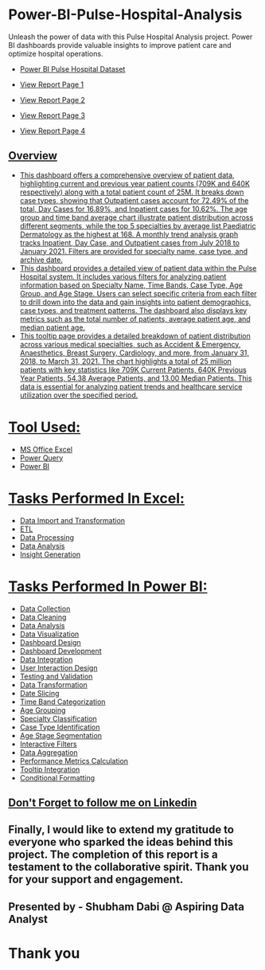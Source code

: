 # Power-BI-Pulse-Hospital-Analysis
Unleash the power of data with this Pulse Hospital Analysis project. Power BI dashboards provide valuable insights to improve patient care and optimize hospital operations.
- <a href= "https://github.com/shubhamdabi2024/Power-BI-Pulse-Hospital-Analysis/blob/main/PULSE%20Hospital%20Dashboard.pbix">Power BI Pulse Hospital Dataset</a>

- <a href= "https://github.com/shubhamdabi2024/Power-BI-Pulse-Hospital-Analysis/blob/main/Pulse%20Hospital%20Page%201.png">View Report Page 1</a>

- <a href= "https://github.com/shubhamdabi2024/Power-BI-Pulse-Hospital-Analysis/blob/main/Pulse%20Hospital%20Page%202.png">View Report Page 2</a>

- <a href= "https://github.com/shubhamdabi2024/Power-BI-Pulse-Hospital-Analysis/blob/main/Pulse%20Hospital%20Page%203.png">View Report Page 3

- <a href= "https://github.com/shubhamdabi2024/Power-BI-Pulse-Hospital-Analysis/blob/main/Pulse%20Hospital%20Page%204.png">View Report Page 4


## Overview
- This dashboard offers a comprehensive overview of patient data, highlighting current and previous year patient counts (709K and 640K respectively) along with a total patient count of 25M. It breaks down case types, showing that Outpatient cases account for 72.49% of the total, Day Cases for 16.89%, and Inpatient cases for 10.62%. The age group and time band average chart illustrate patient distribution across different segments, while the top 5 specialties by average list Paediatric Dermatology as the highest at 168. A monthly trend analysis graph tracks Inpatient, Day Case, and Outpatient cases from July 2018 to January 2021. Filters are provided for specialty name, case type, and archive date.
- This dashboard provides a detailed view of patient data within the Pulse Hospital system. It includes various filters for analyzing patient information based on Specialty Name, Time Bands, Case Type, Age Group, and Age Stage. Users can select specific criteria from each filter to drill down into the data and gain insights into patient demographics, case types, and treatment patterns. The dashboard also displays key metrics such as the total number of patients, average patient age, and median patient age.
- This tooltip page provides a detailed breakdown of patient distribution across various medical specialties, such as Accident & Emergency, Anaesthetics, Breast Surgery, Cardiology, and more, from January 31, 2018, to March 31, 2021. The chart highlights a total of 25 million patients with key statistics like 709K Current Patients, 640K Previous Year Patients, 54.38 Average Patients, and 13.00 Median Patients. This data is essential for analyzing patient trends and healthcare service utilization over the specified period.


# Tool Used:
- MS Office Excel
- Power Query
- Power BI

# Tasks Performed In Excel:
- Data Import and Transformation
- ETL
- Data Processing
- Data Analysis
- Insight Generation

# Tasks Performed In Power BI:
- Data Collection
- Data Cleaning
- Data Analysis
- Data Visualization
- Dashboard Design
- Dashboard Development
- Data Integration
- User Interaction Design
- Testing and Validation
- Data Transformation
- Date Slicing
- Time Band Categorization
- Age Grouping
- Specialty Classification
- Case Type Identification
- Age Stage Segmentation
- Interactive Filters
- Data Aggregation
- Performance Metrics Calculation
- Tooltip Integration
- Conditional Formatting


## Don't Forget to follow me on <a href= "https://www.linkedin.com/in/shubham-dabi-9175992b1?lipi=urn%3Ali%3Apage%3Ad_flagship3_profile_view_base_contact_details%3BzwKecuw4RcqtZJIfbfkl%2Fg%3D%3D">Linkedin</a>

## Finally, I would like to extend my gratitude to everyone who sparked the ideas behind this project. The completion of this report is a testament to the collaborative spirit. Thank you for your support and engagement.

## Presented by - Shubham Dabi @ Aspiring Data Analyst
# Thank you
